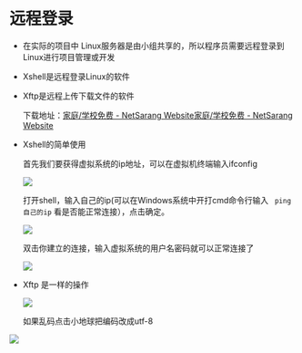 # 远程登录

- 在实际的项目中 Linux服务器是由小组共享的，所以程序员需要远程登录到Linux进行项目管理或开发

- Xshell是远程登录Linux的软件

- Xftp是远程上传下载文件的软件
  
  下载地址：[家庭/学校免费 - NetSarang Website](https://www.xshell.com/zh/free-for-home-school/)[家庭/学校免费 - NetSarang Website](https://www.xshell.com/zh/free-for-home-school/)



- Xshell的简单使用
  
  首先我们要获得虚拟系统的ip地址，可以在虚拟机终端输入ifconfig
  
  ![](C:\Users\lenovo\AppData\Roaming\marktext\images\2023-11-14-18-31-25-image.png)
  
  打开shell，输入自己的ip(可以在Windows系统中开打cmd命令行输入 ` ping 自己的ip` 看是否能正常连接），点击确定。
  
  ![](C:\Users\lenovo\AppData\Roaming\marktext\images\2023-11-14-18-32-47-image.png)
  
  双击你建立的连接，输入虚拟系统的用户名密码就可以正常连接了
  
  
  
  ![](C:\Users\lenovo\AppData\Roaming\marktext\images\2023-11-14-18-36-01-image.png)



- Xftp 是一样的操作
  
  ![](C:\Users\lenovo\AppData\Roaming\marktext\images\2023-11-14-18-37-39-image.png)
  
  如果乱码点击小地球把编码改成utf-8

![](C:\Users\lenovo\AppData\Roaming\marktext\images\2023-11-14-18-38-52-image.png)


